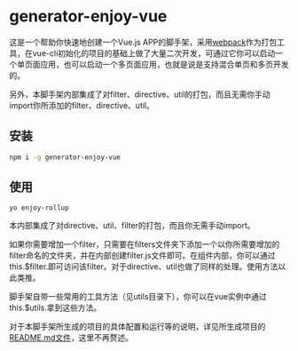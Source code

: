 #  generator-enjoy-vue

这是一个帮助你快速地创建一个Vue.js APP的脚手架，采用[webpack](http://webpack.github.io/docs/)作为打包工具，在vue-cli初始化的项目的基础上做了大量二次开发，可通过它你可以启动一个单页面应用，也可以启动一个多页面应用，也就是说是支持混合单页和多页开发的。

另外，本脚手架内部集成了对filter、directive、util的打包，而且无需你手动import你所添加的filter、directive、util。

## 安装

``` bash
npm i -g generator-enjoy-vue
```

## 使用

```
yo enjoy-rollup
```

本内部集成了对directive、util、filter的打包，而且你无需手动import。

如果你需要增加一个filter，只需要在filters文件夹下添加一个以你所需要增加的filter命名的文件夹，并在内部创建filter.js文件即可。在组件内部，你可以通过this.$filter.<filter name>即可访问该filter。对于directive、util也做了同样的处理。使用方法以此类推。

脚手架自带一些常用的工具方法（见utils目录下），你可以在vue实例中通过this.$utils.<util name>拿到这些方法。

对于本脚手架所生成的项目的具体配置和运行等的说明，详见所生成项目的[README.md文件](https://github.com/mobilesite/generator-enjoy-vue/blob/master/generators/app/templates/_README.md)，这里不再赘述。